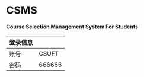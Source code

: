 # CSMS
**Course Selection Management System For Students**


| 登录信息 |        |
| -------- | ------ |
| 账号     | CSUFT  |
| 密码     | 666666 |

